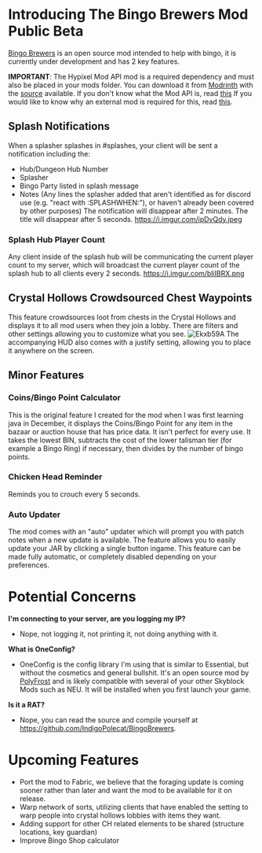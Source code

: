 # Introducing The Bingo Brewers Mod Public Beta
[Bingo Brewers](<https://github.com/IndigoPolecat/BingoBrewers/releases/latest>) is an open source mod intended to help with bingo, it is currently under development and has 2 key features.

**IMPORTANT**: The Hypixel Mod API mod is a required dependency and must also be placed in your mods folder. You can download it from [Modrinth](<https://modrinth.com/mod/hypixel-mod-api/version/1.0>) with the [source](<https://github.com/HypixelDev/ForgeModAPI>) available. 
If you don't know what the Mod API is, read [this](<https://hypixel.net/threads/hypixel-mod-api-developer-preview-feedback.5635119/>)
If you would like to know why an external mod is required for this, read [this](<https://github.com/HypixelDev/ModAPI/wiki/FAQ#can-i-use-a-third-party-or-self-made-implementation-of-the-mod-api>).

## Splash Notifications
When a splasher splashes in #splashes, your client will be sent a notification including the:
- Hub/Dungeon Hub Number
- Splasher
- Bingo Party listed in splash message
- Notes (Any lines the splasher added that aren't identified as for discord use (e.g. "react with :SPLASHWHEN:"), or haven't already been covered by other purposes)
The notification will disappear after 2 minutes. The title will disappear after 5 seconds.
https://i.imgur.com/ipDvQdy.jpeg

### Splash Hub Player Count
Any client inside of the splash hub will be communicating the current player count to my server, which will broadcast the current player count of the splash hub to all clients every 2 seconds.
https://i.imgur.com/bliIBRX.png

## Crystal Hollows Crowdsourced Chest Waypoints
This feature crowdsources loot from chests in the Crystal Hollows and displays it to all mod users when they join a lobby. There are filters and other settings allowing you to customize what you see.
![Ekxb59A](https://github.com/IndigoPolecat/BingoBrewers/assets/115671621/406b8652-72a9-4c4d-b200-f73b670b04e8)
The accompanying HUD also comes with a justify setting, allowing you to place it anywhere on the screen.

## Minor Features
### Coins/Bingo Point Calculator
This is the original feature I created for the mod when I was first learning java in December, it displays the Coins/Bingo Point for any item in the bazaar or auction house that has price data. It isn't perfect for every use. It takes the lowest BIN, subtracts the cost of the lower talisman tier (for example a Bingo Ring) if necessary, then divides by the number of bingo points.

### Chicken Head Reminder
Reminds you to crouch every 5 seconds.

### Auto Updater
The mod comes with an "auto" updater which will prompt you with patch notes when a new update is available. The feature allows you to easily update your JAR by clicking a single button ingame. This feature can be made fully automatic, or completely disabled depending on your preferences.

# Potential Concerns

**I'm connecting to your server, are you logging my IP?**
- Nope, not logging it, not printing it, not doing anything with it.

**What is OneConfig?**
- OneConfig is the config library I'm using that is similar to Essential, but without the cosmetics and general bullshit. It's an open source mod by [PolyFrost](https://polyfrost.org/) and is likely compatible with several of your other Skyblock Mods such as NEU. It will be installed when you first launch your game.

**Is it a RAT?**
- Nope, you can read the source and compile yourself at https://github.com/IndigoPolecat/BingoBrewers.

# Upcoming Features
- Port the mod to Fabric, we believe that the foraging update is coming sooner rather than later and want the mod to be available for it on release.
- Warp network of sorts, utilizing clients that have enabled the setting to warp people into crystal hollows lobbies with items they want.
- Adding support for other CH related elements to be shared (structure locations, key guardian)
- Improve Bingo Shop calculator
